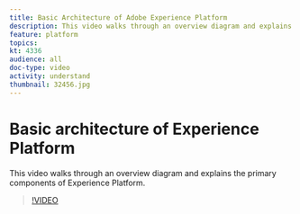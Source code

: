 ```yaml
---
title: Basic Architecture of Adobe Experience Platform
description: This video walks through an overview diagram and explains the primary components of Adobe Experience Platform.
feature: platform
topics:
kt: 4336
audience: all
doc-type: video
activity: understand
thumbnail: 32456.jpg
---
```


# Basic architecture of Experience Platform

This video walks through an overview diagram and explains the primary components of Experience Platform.

>[!VIDEO](https://video.tv.adobe.com/v/32456?quality=12&learn=on)